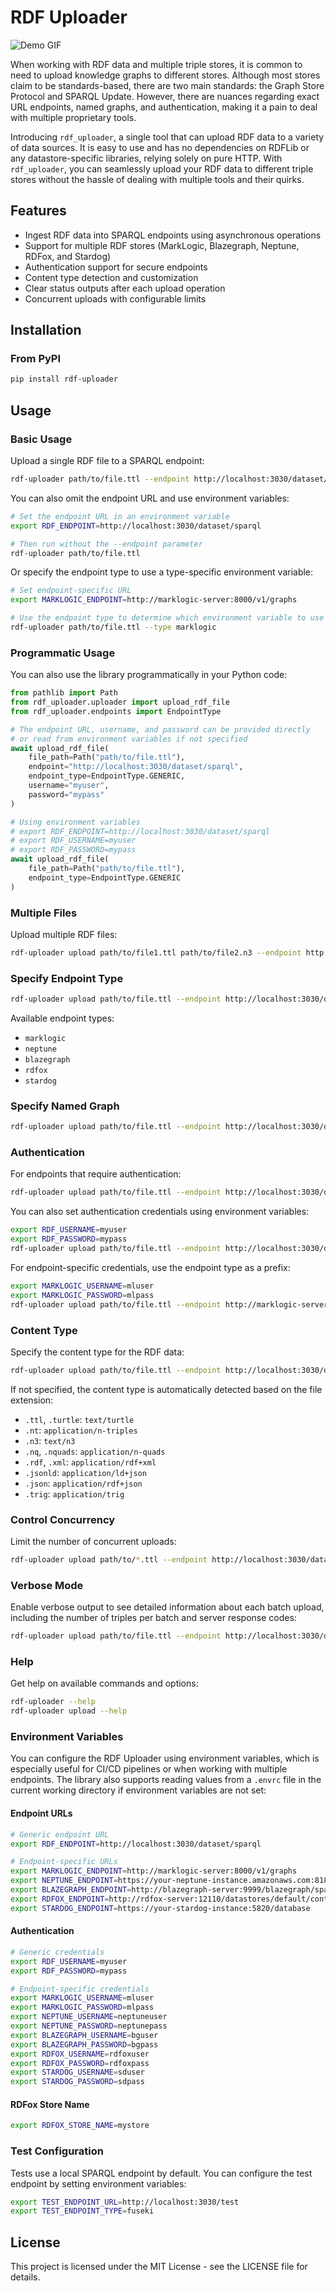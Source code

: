 # RDF Uploader


![Demo GIF](docs/images/demo.gif)



When working with RDF data and multiple triple stores, it is common
to need to upload knowledge graphs to different stores. Although
most stores claim to be standards-based, there are two main standards:
the Graph Store Protocol and SPARQL Update. However, there are
nuances regarding exact URL endpoints, named graphs, and authentication,
making it a pain to deal with multiple proprietary tools.

Introducing `rdf_uploader`, a single tool that can upload RDF data
to a variety of data sources. It is easy to use and has no dependencies
on RDFLib or any datastore-specific libraries, relying solely on
pure HTTP. With `rdf_uploader`, you can seamlessly upload your RDF
data to different triple stores without the hassle of dealing with
multiple tools and their quirks.

## Features

- Ingest RDF data into SPARQL endpoints using asynchronous operations
- Support for multiple RDF stores (MarkLogic, Blazegraph, Neptune, RDFox, and Stardog)
- Authentication support for secure endpoints
- Content type detection and customization
- Clear status outputs after each upload operation
- Concurrent uploads with configurable limits

## Installation

### From PyPI

```bash
pip install rdf-uploader
```

## Usage

### Basic Usage

Upload a single RDF file to a SPARQL endpoint:

```bash
rdf-uploader path/to/file.ttl --endpoint http://localhost:3030/dataset/sparql
```

You can also omit the endpoint URL and use environment variables:

```bash
# Set the endpoint URL in an environment variable
export RDF_ENDPOINT=http://localhost:3030/dataset/sparql

# Then run without the --endpoint parameter
rdf-uploader path/to/file.ttl
```

Or specify the endpoint type to use a type-specific environment variable:

```bash
# Set endpoint-specific URL
export MARKLOGIC_ENDPOINT=http://marklogic-server:8000/v1/graphs

# Use the endpoint type to determine which environment variable to use
rdf-uploader path/to/file.ttl --type marklogic
```

### Programmatic Usage

You can also use the library programmatically in your Python code:

```python
from pathlib import Path
from rdf_uploader.uploader import upload_rdf_file
from rdf_uploader.endpoints import EndpointType

# The endpoint URL, username, and password can be provided directly
# or read from environment variables if not specified
await upload_rdf_file(
    file_path=Path("path/to/file.ttl"),
    endpoint="http://localhost:3030/dataset/sparql",
    endpoint_type=EndpointType.GENERIC,
    username="myuser",
    password="mypass"
)

# Using environment variables
# export RDF_ENDPOINT=http://localhost:3030/dataset/sparql
# export RDF_USERNAME=myuser
# export RDF_PASSWORD=mypass
await upload_rdf_file(
    file_path=Path("path/to/file.ttl"),
    endpoint_type=EndpointType.GENERIC
)
```

### Multiple Files

Upload multiple RDF files:

```bash
rdf-uploader upload path/to/file1.ttl path/to/file2.n3 --endpoint http://localhost:3030/dataset/sparql
```

### Specify Endpoint Type

```bash
rdf-uploader upload path/to/file.ttl --endpoint http://localhost:3030/dataset/sparql --type fuseki
```

Available endpoint types:
- `marklogic`
- `neptune`
- `blazegraph`
- `rdfox`
- `stardog`

### Specify Named Graph

```bash
rdf-uploader upload path/to/file.ttl --endpoint http://localhost:3030/dataset/sparql --graph http://example.org/graph
```

### Authentication

For endpoints that require authentication:

```bash
rdf-uploader upload path/to/file.ttl --endpoint http://localhost:3030/dataset/sparql --username myuser --password mypass
```

You can also set authentication credentials using environment variables:

```bash
export RDF_USERNAME=myuser
export RDF_PASSWORD=mypass
rdf-uploader upload path/to/file.ttl --endpoint http://localhost:3030/dataset/sparql
```

For endpoint-specific credentials, use the endpoint type as a prefix:

```bash
export MARKLOGIC_USERNAME=mluser
export MARKLOGIC_PASSWORD=mlpass
rdf-uploader upload path/to/file.ttl --endpoint http://marklogic-server:8000/v1/graphs --type marklogic
```

### Content Type

Specify the content type for the RDF data:

```bash
rdf-uploader upload path/to/file.ttl --endpoint http://localhost:3030/dataset/sparql --content-type "text/turtle"
```

If not specified, the content type is automatically detected based on the file extension:
- `.ttl`, `.turtle`: `text/turtle`
- `.nt`: `application/n-triples`
- `.n3`: `text/n3`
- `.nq`, `.nquads`: `application/n-quads`
- `.rdf`, `.xml`: `application/rdf+xml`
- `.jsonld`: `application/ld+json`
- `.json`: `application/rdf+json`
- `.trig`: `application/trig`

### Control Concurrency

Limit the number of concurrent uploads:

```bash
rdf-uploader upload path/to/*.ttl --endpoint http://localhost:3030/dataset/sparql --concurrent 10
```

### Verbose Mode

Enable verbose output to see detailed information about each batch
upload, including the number of triples per batch and server response
codes:

```bash
rdf-uploader upload path/to/file.ttl --endpoint http://localhost:3030/dataset/sparql --verbose
```

### Help

Get help on available commands and options:

```bash
rdf-uploader --help
rdf-uploader upload --help
```


### Environment Variables

You can configure the RDF Uploader using environment variables, which is especially useful for CI/CD pipelines or when working with multiple endpoints. The library also supports reading values from a `.envrc` file in the current working directory if environment variables are not set:

#### Endpoint URLs

```bash
# Generic endpoint URL
export RDF_ENDPOINT=http://localhost:3030/dataset/sparql

# Endpoint-specific URLs
export MARKLOGIC_ENDPOINT=http://marklogic-server:8000/v1/graphs
export NEPTUNE_ENDPOINT=https://your-neptune-instance.amazonaws.com:8182/sparql
export BLAZEGRAPH_ENDPOINT=http://blazegraph-server:9999/blazegraph/sparql
export RDFOX_ENDPOINT=http://rdfox-server:12110/datastores/default/content
export STARDOG_ENDPOINT=https://your-stardog-instance:5820/database
```

#### Authentication

```bash
# Generic credentials
export RDF_USERNAME=myuser
export RDF_PASSWORD=mypass

# Endpoint-specific credentials
export MARKLOGIC_USERNAME=mluser
export MARKLOGIC_PASSWORD=mlpass
export NEPTUNE_USERNAME=neptuneuser
export NEPTUNE_PASSWORD=neptunepass
export BLAZEGRAPH_USERNAME=bguser
export BLAZEGRAPH_PASSWORD=bgpass
export RDFOX_USERNAME=rdfoxuser
export RDFOX_PASSWORD=rdfoxpass
export STARDOG_USERNAME=sduser
export STARDOG_PASSWORD=sdpass
```

#### RDFox Store Name

```bash
export RDFOX_STORE_NAME=mystore
```

### Test Configuration

Tests use a local SPARQL endpoint by default. You can configure the test endpoint by setting environment variables:

```bash
export TEST_ENDPOINT_URL=http://localhost:3030/test
export TEST_ENDPOINT_TYPE=fuseki
```

## License

This project is licensed under the MIT License - see the LICENSE file for details.
